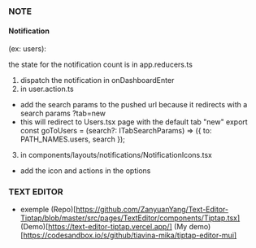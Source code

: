 ### NOTE
#### Notification
(ex: users):

the state for the notification count is in app.reducers.ts
1. dispatch the notification in onDashboardEnter
2. in user.action.ts
- add the search params to the pushed url because it redirects with a search params ?tab=new
- this will redirect to Users.tsx page with the default tab "new"
export const goToUsers = (search?: ITabSearchParams) => ({ to: PATH_NAMES.users, search });
3. in components/layouts/notifications/NotificationIcons.tsx
- add the icon and actions in the options

### TEXT EDITOR
- exemple
(Repo)[https://github.com/ZanyuanYang/Text-Editor-Tiptap/blob/master/src/pages/TextEditor/components/Tiptap.tsx]
(Demo)[https://text-editor-tiptap.vercel.app/]
(My demo)[https://codesandbox.io/s/github/tiavina-mika/tiptap-editor-mui]
